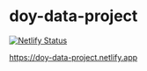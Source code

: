 # doy-data-project

[![Netlify Status](https://api.netlify.com/api/v1/badges/92b5d373-9875-4d4a-9a03-bcd93a441f01/deploy-status)](https://app.netlify.com/sites/doy-data-project/deploys)

https://doy-data-project.netlify.app

